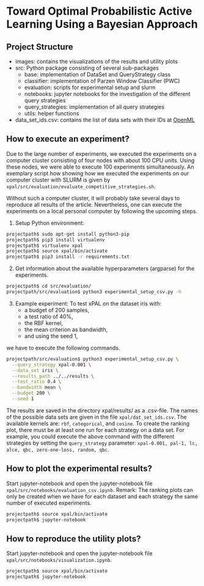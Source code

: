 # Toward Optimal Probabilistic Active Learning Using a Bayesian Approach

## Project Structure
- images: contains the visualizations of the results and utility plots
- src: Python package consisting of several sub-packages
    - base: implementation of DataSet and QueryStrategy class
    - classifier: implementation of Parzen Window Classifier (PWC)
    - evaluation: scripts for experimental setup and slurm
    - notebooks: jupyter notebooks for the investigation of the different query strategies
    - query_strategies: implementation of all query strategies
    - utils: helper functions
- data_set_ids.csv: contains the list of data sets with their IDs at [OpenML](https://www.openml.org/home)

## How to execute an experiment?
Due to the large number of experiments, we executed the experiments on a computer cluster consisting of four nodes with
about 100 CPU units. Using these nodes, we were able to execute 100 experiments simultaneously. An exemplary script how
showing how we executed the experiments on our computer cluster with SLURM is given by 
`xpal/src/evaluation/evaluate_competitive_strategies.sh`.

Without such a computer cluster, it will  probably take several days to reproduce all results of the article. Nevertheless, one can execute the 
experiments on a local personal computer by following the upcoming steps.

1. Setup Python environment:
```bash
projectpath$ sudo apt-get install python3-pip
projectpath$ pip3 install virtualenv
projectpath$ virtualenv xpal
projectpath$ source xpal/bin/activate
projectpath$ pip3 install -r requirements.txt
```
2. Get information about the available hyperparameters (argparse) for the experiments.
```bash
projectpath$ cd src/evaluation/
projectpath/src/evaluation$ python3 experimental_setup_csv.py -h
```
3. Example experiment: To test xPAL on the dataset iris with:
    - a budget of 200 samples, 
    - a test ratio of 40%, 
    - the RBF kernel, 
    - the mean criterion as bandwidth,
    - and using the seed 1,
    
we have to execute the following commands.
```bash
projectpath/src/evaluation$ python3 experimental_setup_csv.py \
  --query_strategy xpal-0.001 \
  --data_set iris \
  --results_path ../../results \
  --test_ratio 0.4 \
  --bandwidth mean \
  --budget 200 \
  --seed 1
```
The results are saved in the directory xpal/results/ as a .csv-file.
The names of the possible data sets are given in the file `xpal/dat_set_ids.csv`.
The available kernels are: `rbf`, `categorical`, and `cosine`.
To create the ranking plot, there must be at least one run for each strategy on a data set. For example, you could execute the above command with the different strategies by setting the `query_strategy` parameter: `xpal-0.001, pal-1, lc, alce, qbc, zero-one-loss, random, qbc`.


## How to plot the experimental results?
Start jupyter-notebook and open the jupyter-notebook file `xpal/src/notebooks/evaluation_csv.ipynb`.
Remark: The ranking plots can only be created when we have for each dataset and each strategy the same number of 
executed experiments. 
```bash
projectpath$ source xpal/bin/activate
projectpath$ jupyter-notebook
```

## How to reproduce the utility plots?
Start jupyter-notebook and open the jupyter-notebook file `xpal/src/notebooks/visualization.ipynb`.
```bash
projectpath$ source xpal/bin/activate
projectpath$ jupyter-notebook
```